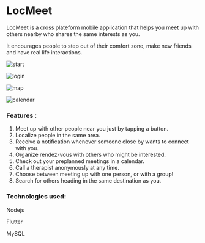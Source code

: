 # LocMeet

LocMeet is a cross plateform mobile application that helps you meet up with others nearby who shares the same interests as you.

It encourages people to step out of their comfort zone, make new friends and have real life interactions.

![start](https://raw.githubusercontent.com/ShathaCodes/LocMeet/main/start.png)

![login](https://raw.githubusercontent.com/ShathaCodes/LocMeet/main/login.png)

![map](https://raw.githubusercontent.com/ShathaCodes/LocMeet/main/map.png)

![calendar](https://raw.githubusercontent.com/ShathaCodes/LocMeet/main/calendar.png)


### Features :
1. Meet up with other people near you just by tapping a button.
2. Localize people in the same area.
3. Receive a notification whenever someone close by wants to connect with you.
4. Organize rendez-vous with others who might be interested.
5. Check out your preplanned meetings in a calendar.
6. Call a therapist anonymously at any time.
7. Choose between meeting up with one person, or with a group!
8. Search for others heading in the same destination as you.

### Technologies used: 
Nodejs 

Flutter 

MySQL
